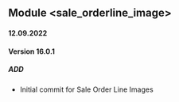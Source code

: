 ## Module <sale_orderline_image>

#### 12.09.2022
#### Version 16.0.1
##### ADD
- Initial commit for Sale Order Line Images
